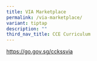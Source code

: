```yaml
---
title: VIA Marketplace
permalink: /via-marketplace/
variant: tiptap
description: ""
third_nav_title: CCE Curriculum
---
```

<p></p>
<p><a href="https://go.gov.sg/cckssvia" rel="noopener nofollow" target="_blank">https://go.gov.sg/cckssvia</a>
</p>